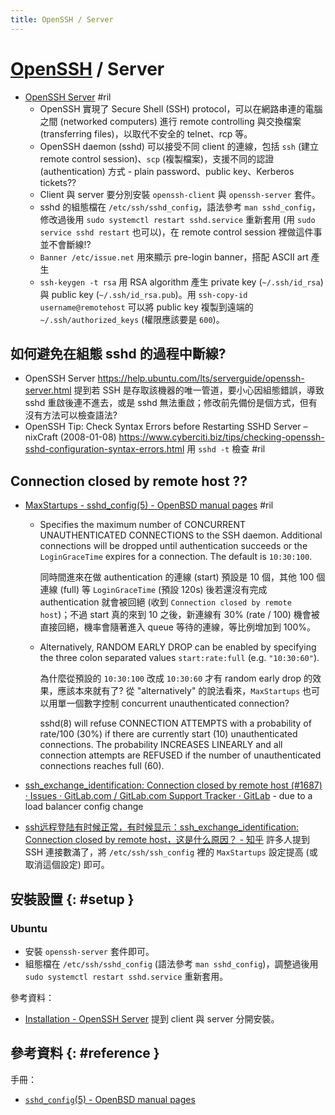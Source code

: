 ```yaml
---
title: OpenSSH / Server
---
```

# [OpenSSH](openssh.md) / Server

  - [OpenSSH Server](https://help.ubuntu.com/lts/serverguide/openssh-server.html) #ril
      - OpenSSH 實現了 Secure Shell (SSH) protocol，可以在網路串連的電腦之間 (networked computers) 進行 remote controlling 與交換檔案 (transferring files)，以取代不安全的 telnet、rcp 等。
      - OpenSSH daemon (sshd) 可以接受不同 client 的連線，包括 `ssh` (建立 remote control session)、`scp` (複製檔案)，支援不同的認證 (authentication) 方式 - plain password、public key、Kerberos tickets??
      - Client 與 server 要分別安裝 `openssh-client` 與 `openssh-server` 套件。
      - sshd 的組態檔在 `/etc/ssh/sshd_config`，語法參考 `man sshd_config`，修改過後用 `sudo systemctl restart sshd.service` 重新套用 (用 `sudo service sshd restart` 也可以)，在 remote control session 裡做這件事並不會斷線!?
      - `Banner /etc/issue.net` 用來顯示 pre-login banner，搭配 ASCII art 產生 
      - `ssh-keygen -t rsa` 用 RSA algorithm 產生 private key (`~/.ssh/id_rsa`) 與 public key (`~/.ssh/id_rsa.pub`)。用 `ssh-copy-id username@remotehost` 可以將 public key 複製到遠端的 `~/.ssh/authorized_keys` (權限應該要是 `600`)。

## 如何避免在組態 sshd 的過程中斷線?

  - OpenSSH Server https://help.ubuntu.com/lts/serverguide/openssh-server.html 提到若 SSH 是存取該機器的唯一管道，要小心因組態錯誤，導致 sshd 重啟後連不進去，或是 sshd 無法重啟；修改前先備份是個方式，但有沒有方法可以檢查語法?
  - OpenSSH Tip: Check Syntax Errors before Restarting SSHD Server – nixCraft (2008-01-08) https://www.cyberciti.biz/tips/checking-openssh-sshd-configuration-syntax-errors.html 用 `sshd -t` 檢查 #ril

## Connection closed by remote host ??

  - [MaxStartups - sshd\_config\(5\) \- OpenBSD manual pages](https://man.openbsd.org/sshd_config#MaxStartups) #ril

      - Specifies the maximum number of CONCURRENT UNAUTHENTICATED CONNECTIONS to the SSH daemon. Additional connections will be dropped until authentication succeeds or the `LoginGraceTime` expires for a connection. The default is `10:30:100`.

        同時間進來在做 authentication 的連線 (start) 預設是 10 個，其他 100 個連線 (full) 等 `LoginGraceTime` (預設 120s) 後若還沒有完成 authentication 就會被回絕 (收到 `Connection closed by remote host`)；不過 start 真的來到 10 之後，新連線有 30% (rate / 100) 機會被直接回絕，機率會隨著進入 queue 等待的連線，等比例增加到 100%。

      - Alternatively, RANDOM EARLY DROP can be enabled by specifying the three colon separated values `start:rate:full` (e.g. `"10:30:60"`).

        為什麼從預設的 `10:30:100` 改成 `10:30:60` 才有 random early drop 的效果，應該本來就有了? 從 "alternatively" 的說法看來，`MaxStartups` 也可以用單一個數字控制 concurrent unauthenticated connection?

        sshd(8) will refuse CONNECTION ATTEMPTS with a probability of rate/100 (30%) if there are currently start (10) unauthenticated connections. The probability INCREASES LINEARLY and all connection attempts are REFUSED if the number of unauthenticated connections reaches full (60).

  - [ssh\_exchange\_identification: Connection closed by remote host \(\#1687\) · Issues · GitLab\.com / GitLab\.com Support Tracker · GitLab](https://gitlab.com/gitlab-com/support-forum/issues/1687) - due to a load balancer config change
  - [ssh远程登陆有时候正常，有时候显示：ssh\_exchange\_identification: Connection closed by remote host，这是什么原因？ \- 知乎](https://www.zhihu.com/question/20023544) 許多人提到 SSH 連接數滿了，將 `/etc/ssh/ssh_config` 裡的 `MaxStartups` 設定提高 (或取消這個設定) 即可。

## 安裝設置 {: #setup }

### Ubuntu

  - 安裝 `openssh-server` 套件即可。
  - 組態檔在 `/etc/ssh/sshd_config` (語法參考 `man sshd_config`)，調整過後用 `sudo systemctl restart sshd.service` 重新套用。

參考資料：

  - [Installation - OpenSSH Server](https://help.ubuntu.com/lts/serverguide/openssh-server.html#openssh-installation) 提到 client 與 server 分開安裝。

## 參考資料 {: #reference }

手冊：

  - [`sshd_config`(5) - OpenBSD manual pages](https://man.openbsd.org/sshd_config)

